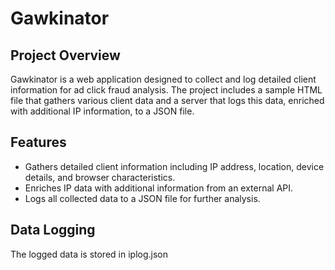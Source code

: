 # Gawkinator

## Project Overview

Gawkinator is a web application designed to collect and log detailed client information for ad click fraud analysis. The project includes a sample HTML file that gathers various client data and a server that logs this data, enriched with additional IP information, to a JSON file.

## Features

- Gathers detailed client information including IP address, location, device details, and browser characteristics.
- Enriches IP data with additional information from an external API.
- Logs all collected data to a JSON file for further analysis.

## Data Logging
The logged data is stored in iplog.json 
